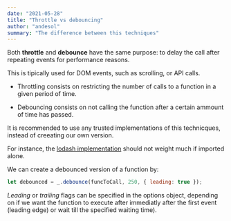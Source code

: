 ```yaml
---
date: "2021-05-28"
title: "Throttle vs debouncing"
author: "andesol"
summary: "The difference between this techniques"
---
```


Both **throttle** and **debounce** have the same purpose: to delay the call after repeating events for performance reasons.

This is tipically used for DOM events, such as scrolling, or API calls.

- Throttling consists on restricting the number of calls to a function in a given period of time.

- Debouncing consists on not calling the function after a certain ammount of time has passed.

It is recommended to use any trusted implementations of this technicques, instead of creeating our own version.

For instance, the [lodash implementation](https://lodash.com/docs/#debounce) should not weight much if imported alone.

We can create a debounced version of a function by:

```js
let debounced = _.debounce(funcToCall, 250, { leading: true });
```

_Leading_ or _trailing_ flags can be specified in the options object, depending on if we want the function to execute after immediatly after the first event (leading edge) or wait till the specified waiting time).

